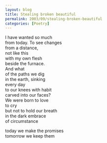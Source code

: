 ```yaml
---
layout: blog
title: Stealing broken beautiful
permalink: 2003/09/stealing-broken-beautiful
categories: [Poetry]
---
```


<p>I have wanted so much<br />
from today. To see changes<br />
from a distance,<br />
not like this<br />
with my own flesh<br />
beside the furnace.<br />
And what<br />
of the paths we dig<br />
in the earth, sinking<br />
every day<br />
to our knees with habit<br />
carved into our faces?<br />
We were born to love<br />
to cry<br />
but not to hold our breath<br />
in the dark embrace<br />
of circumstance</p>
<p>today we make the promises<br />
tomorrow we keep them</p>

